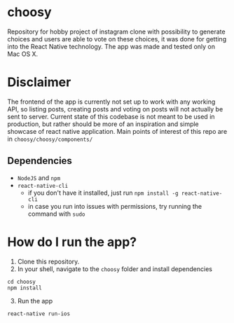 # choosy
Repository for hobby project of instagram clone with possibility to generate choices and users are able to vote on these choices, it was done for getting into the React Native technology. The app was made and tested only on Mac OS X.

# Disclaimer

The frontend of the app is currently not set up to work with any working API, so listing posts, creating posts and voting on posts will not actually be sent to server. Current state of this codebase is not meant to be used in production, but rather should be more of an inspiration and simple showcase of react native application. Main points of interest of this repo are in `choosy/choosy/components/`

## Dependencies
- `NodeJS` and `npm`
- `react-native-cli`
  - if you don't have it installed, just run `npm install -g react-native-cli`
  - in case you run into issues with permissions, try running the command with `sudo`

# How do I run the app?
1. Clone this repository.
2. In your shell, navigate to the `choosy` folder and install dependencies
```shell
cd choosy
npm install
```
3. Run the app
```shell
react-native run-ios
```
